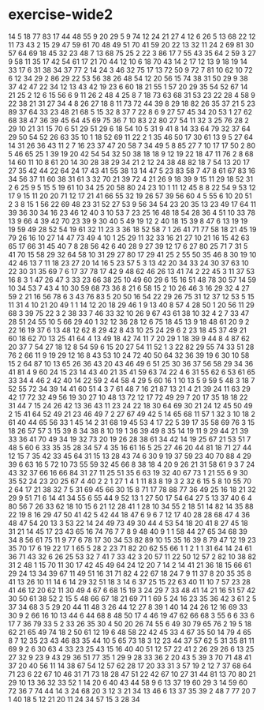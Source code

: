 # exercise-wide2
14
5
18
77
83
17
44
48
55
9
20
29
5
9
74
12
24
21
27
4
12
6
26
5
13
68
22
12
11
73
43
2
15
29
47
59
61
70
48
49
51
70
41
59
20
22
13
32
11
24
2
69
81
30
57
64
69
18
45
32
23
48
7
13
68
75
25
2
22
3
86
17
7
55
43
35
64
2
59
3
27
9
58
11
35
17
42
54
61
17
21
70
44
12
10
6
18
70
43
14
2
17
12
13
9
18
19
14
33
17
6
31
38
34
37
77
2
14
24
3
46
32
75
17
13
72
50
9
72
7
81
10
62
10
72
6
12
34
29
2
86
29
22
53
56
38
26
48
54
12
20
56
15
74
38
31
50
29
9
38
37
42
47
22
34
12
13
43
42
19
23
6
60
18
21
55
1
57
20
29
35
54
52
67
14
21
25
2
12
6
15
56
6
9
11
26
2
48
4
25
8
7
18
73
63
68
31
53
23
22
28
4
58
9
22
38
21
31
27
34
4
8
26
27
18
8
11
73
72
44
39
8
29
18
82
26
35
37
21
5
23
89
37
64
33
23
48
21
68
5
15
32
8
37
7
22
8
6
9
27
57
45
34
20
53
1
27
62
68
38
47
36
39
45
64
45
69
75
36
7
10
83
22
80
27
54
11
32
3
25
76
28
2
29
10
21
31
15
70
6
51
29
51
29
6
18
54
10
5
31
9
41
8
14
33
64
79
32
37
64
29
50
54
52
26
63
35
10
1
18
52
69
11
22
2
1
35
46
50
17
30
61
13
9
5
27
64
14
31
26
36
43
11
2
7
16
23
37
47
20
58
7
34
49
5
8
85
27
7
10
17
17
50
2
80
5
46
65
25
1
39
19
20
42
54
54
32
50
38
18
18
9
12
19
22
18
47
11
76
2
8
68
14
60
11
10
8
61
20
14
30
28
38
29
34
21
2
12
24
38
48
82
18
7
54
13
20
17
27
35
42
44
22
64
24
17
43
41
55
38
13
14
47
5
23
83
58
7
47
8
61
67
83
16
34
56
37
11
60
38
31
61
3
32
70
21
39
72
4
21
26
9
18
39
9
15
11
29
18
52
31
2
6
25
9
5
15
5
19
61
10
34
25
20
58
80
24
23
10
1
11
12
45
8
8
22
54
9
53
12
17
9
15
11
20
20
71
12
17
21
41
66
55
32
19
26
57
39
56
60
4
5
55
6
10
20
51
2
3
8
15
1
56
22
69
48
23
31
52
27
53
9
56
34
54
23
20
35
13
23
49
17
64
11
39
36
30
34
16
23
46
12
40
3
10
53
7
23
25
16
48
18
54
28
36
4
51
10
33
78
13
9
66
4
39
42
70
23
39
9
30
40
5
49
19
12
2
40
18
15
39
8
47
6
13
19
19
19
59
49
28
52
54
19
61
32
11
23
3
36
18
52
58
7
1
26
41
71
77
58
18
21
45
19
79
26
16
10
27
14
47
73
49
4
10
1
25
29
11
32
33
16
21
27
10
21
16
15
42
63
65
17
66
31
45
40
7
8
28
56
42
6
40
28
9
27
39
12
17
6
27
80
25
71
7
31
5
41
70
15
58
29
32
64
58
10
31
29
27
80
17
29
41
25
2
55
50
35
46
8
30
19
10
42
46
13
7
11
18
23
27
20
14
16
5
23
57
5
3
13
42
20
34
33
24
30
37
63
10
22
30
31
35
69
7
6
17
37
78
17
42
9
48
62
46
26
13
41
74
2
22
45
3
11
37
53
16
8
3
1
47
26
47
3
33
23
66
38
25
10
49
60
29
6
15
16
51
48
78
30
57
14
59
10
34
53
7
43
4
10
30
59
68
73
36
8
21
6
58
15
2
10
26
46
3
16
29
32
4
27
59
2
21
16
56
78
6
3
43
76
83
5
20
50
16
54
22
29
26
75
31
12
37
12
53
5
15
11
31
4
10
21
20
49
1
1
14
12
20
18
29
46
1
9
13
40
8
57
4
28
50
1
20
56
11
29
68
3
39
75
22
3
2
38
33
7
46
33
32
10
26
9
67
43
61
38
10
32
4
2
7
33
47
28
51
24
55
10
5
66
29
40
1
32
12
36
28
12
6
75
18
45
13
9
18
48
61
20
9
2
22
16
19
37
6
13
48
12
62
8
29
42
8
43
10
25
24
29
6
2
23
18
45
37
49
21
60
18
62
70
13
25
41
64
4
13
49
18
42
74
11
7
20
29
1
18
39
9
44
8
4
87
62
20
37
7
54
27
18
12
8
54
59
6
15
20
27
54
11
52
1
3
22
82
29
55
74
33
51
28
76
2
66
11
9
19
29
12
16
8
43
53
10
24
72
40
50
64
32
36
39
19
6
30
10
58
15
2
64
87
10
13
65
26
36
43
20
43
46
49
6
51
25
30
36
37
56
58
29
34
36
41
81
4
9
60
24
15
23
14
43
40
21
35
41
59
63
74
22
4
6
31
55
62
6
53
61
65
33
34
4
46
2
42
40
14
22
59
2
44
58
4
29
5
60
16
1
10
13
5
9
59
5
48
3
18
7
52
55
72
34
39
14
41
60
51
4
3
7
61
48
7
16
21
87
13
21
4
21
39
24
11
63
29
42
17
72
32
49
56
19
30
27
10
48
13
72
12
17
72
49
29
7
20
17
35
18
18
22
31
44
7
15
24
26
42
13
36
43
11
23
24
22
18
30
64
69
30
21
24
12
45
50
49
2
15
41
64
52
49
21
23
46
49
7
2
27
67
49
42
5
14
65
68
11
57
1
32
3
10
18
2
61
40
44
65
56
33
1
45
14
2
31
68
19
45
53
4
17
22
5
39
17
35
58
69
76
3
15
18
26
57
57
3
15
39
8
34
38
8
10
19
1
36
39
49
8
35
14
19
11
9
29
44
21
39
33
36
41
70
49
34
19
32
73
20
19
26
28
38
61
34
42
14
19
25
67
21
53
51
7
48
5
60
6
33
35
35
28
34
57
4
35
16
61
16
5
25
27
46
20
44
81
18
71
27
44
12
15
7
35
42
33
45
64
31
15
13
28
43
74
6
30
9
19
37
59
23
40
70
88
4
29
39
6
63
16
5
72
10
73
55
59
32
45
66
8
38
18
4
20
9
26
21
31
58
61
9
3
7
24
43
32
37
66
16
66
84
31
27
11
25
51
35
6
63
19
32
40
67
73
1
21
55
6
9
30
35
52
24
23
20
25
67
4
40
2
2
1
27
1
4
1
11
83
8
19
3
2
32
6
15
5
8
10
55
70
2
64
17
21
38
32
7
5
31
69
45
66
30
15
8
71
17
78
88
77
36
49
25
16
18
21
32
29
9
51
71
6
14
41
34
55
6
55
44
9
52
13
1
27
50
17
54
64
27
5
13
37
40
6
4
80
56
7
26
33
62
18
10
15
6
21
12
28
41
1
28
10
34
55
2
18
51
14
82
14
35
88
22
19
8
16
29
47
50
41
42
5
42
44
18
47
6
9
6
7
12
17
40
28
28
68
47
4
36
48
47
54
20
13
3
53
22
14
24
49
73
49
30
44
4
53
54
18
20
41
8
27
45
18
31
21
14
45
17
23
43
65
16
74
76
7
7
8
9
48
40
9
1
1
58
44
27
65
34
68
39
34
8
56
61
75
11
9
77
6
78
17
30
34
53
82
89
10
15
35
16
39
8
79
47
12
19
23
35
70
17
6
19
22
17
1
65
5
28
2
23
71
82
20
62
55
66
1
1
2
1
1
31
64
14
24
61
36
71
43
32
6
26
25
53
32
7
41
7
33
42
3
20
57
11
22
50
12
57
2
82
10
38
82
31
2
48
1
15
70
11
30
17
42
45
49
64
24
12
20
7
14
2
14
41
21
36
18
15
66
61
29
24
13
34
39
67
11
49
51
16
31
71
82
4
22
67
18
24
7
9
11
37
8
20
35
35
8
41
13
26
10
11
14
6
14
29
32
51
18
3
14
6
37
25
15
22
63
40
11
10
7
57
23
28
41
46
12
20
62
11
30
49
4
67
6
68
15
19
3
24
29
7
33
48
41
14
21
16
51
57
42
30
50
61
38
52
2
15
5
48
66
67
18
21
69
71
1
69
5
24
16
23
35
36
42
3
61
2
5
37
34
68
3
5
29
20
44
11
48
3
26
44
12
27
8
39
1
40
14
24
26
12
16
69
33
30
9
2
66
16
10
13
44
6
44
68
8
48
50
17
4
46
19
47
62
66
68
3
55
6
6
33
6
17
7
36
79
33
5
2
33
26
35
30
4
50
20
26
74
55
6
49
30
79
65
76
2
19
5
18
62
21
65
49
74
18
2
50
61
12
19
6
48
58
22
42
45
33
4
67
35
50
14
79
4
65
8
7
12
35
23
43
46
83
35
44
10
5
65
73
18
3
12
23
44
37
57
62
5
31
35
81
11
69
9
2
6
30
63
4
33
23
25
43
15
16
40
40
51
12
57
22
41
2
26
29
26
6
13
25
27
32
9
23
9
43
29
36
51
77
35
1
29
9
28
33
36
2
20
43
5
39
3
70
71
48
41
37
20
40
56
11
14
38
67
54
12
57
62
28
17
20
33
31
3
57
19
2
12
7
37
68
64
71
23
6
22
67
10
46
31
71
73
18
28
47
51
22
42
67
10
27
31
44
81
13
70
80
21
29
10
13
36
32
33
52
1
14
20
6
40
43
44
58
9
6
13
37
19
60
29
3
14
59
60
72
36
7
74
44
14
3
24
68
20
3
12
3
21
34
13
46
6
13
37
35
39
2
48
7
77
20
7
1
40
18
5
12
21
20
11
24
34
57
15
3
28
34
